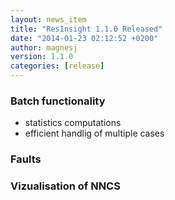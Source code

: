 ```yaml
---
layout: news_item
title: "ResInsight 1.1.0 Released"
date: "2014-01-23 02:12:52 +0200"
author: magnesj
version: 1.1.0
categories: [release]
---
```


### Batch functionality
- statistics computations
- efficient handlig of multiple cases

### Faults

### Vizualisation of NNCS
